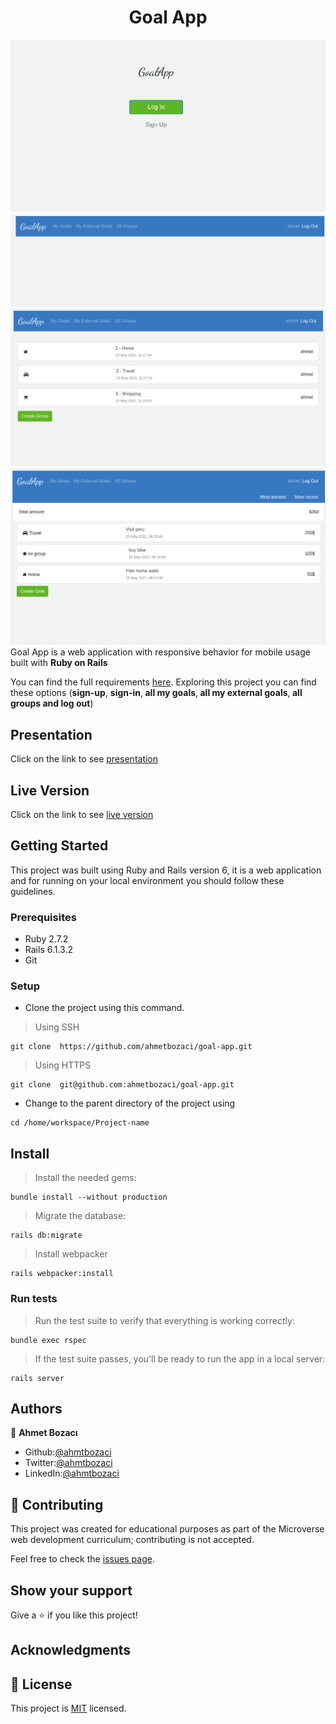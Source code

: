 <p align="center">
    <h1 align="center"> Goal App  </h1>    
</p>

![screenshot](./docs/screenshot-1.png)
![screenshot](./docs/screenshot-2.png)
![screenshot](./docs/screenshot-3.png)
![screenshot](./docs/screenshot-4.png)
Goal App is a web application with responsive behavior for mobile usage built with <b>Ruby on Rails</b> 

You can find the full requirements <a href="https://www.notion.so/microverse/Group-our-transactions-ccea2b6642664540a70de9f30bdff4ce" alt="Requirements">here</a>. Exploring this project you can find these options (<b>sign-up</b>, <b> sign-in</b>,<b> all my goals</b>,<b> all my external goals</b>,<b> all groups and log out</b>) 

## Presentation

Click on the link to see [presentation](https://www.loom.com/share/66dfcf1f0a4b46a392538a903abef954)

## Live Version

Click on the link to see  [live version](https://goal-appp.herokuapp.com)

## Getting Started

This project was built using Ruby and Rails version 6, it is a web application and for running on your local environment you should follow these guidelines.

### Prerequisites

- Ruby 2.7.2
- Rails 6.1.3.2
- Git

### Setup

+ Clone the project using this command.


> Using SSH 
```
git clone  https://github.com/ahmetbozaci/goal-app.git
```

> Using HTTPS
```
git clone  git@github.com:ahmetbozaci/goal-app.git
```

+ Change to the parent directory of the project using 

```
cd /home/workspace/Project-name
```

## Install

>  Install the needed gems:

```
bundle install --without production
```

>  Migrate the database:

```
rails db:migrate
```

>  Install webpacker

```
rails webpacker:install
```

### Run tests

>  Run the test suite to verify that everything is working correctly:

```
bundle exec rspec
```

>  If the test suite passes, you'll be ready to run the app in a local server:

```
rails server
```

## Authors

👤 **Ahmet Bozacı**
- Github:[@ahmtbozaci](https://github.com/ahmetbozaci)
- Twitter:[@ahmtbozaci](https://twitter.com/ahmtbozaci)
- LinkedIn:[@ahmtbozaci](https://www.linkedin.com/in/ahmetbozaci/)

## 🤝 Contributing

This project was created for educational purposes as part of the Microverse web development curriculum; contributing is not accepted.

Feel free to check the [issues page](https://github.com/ahmetbozaci/goal-app/issues).

## Show your support

Give a ⭐️ if you like this project!

## Acknowledgments



## 📝 License

This project is [MIT](https://github.com/ahmetbozaci/goal-app/blob/feature/setup/LICENSE) licensed.

